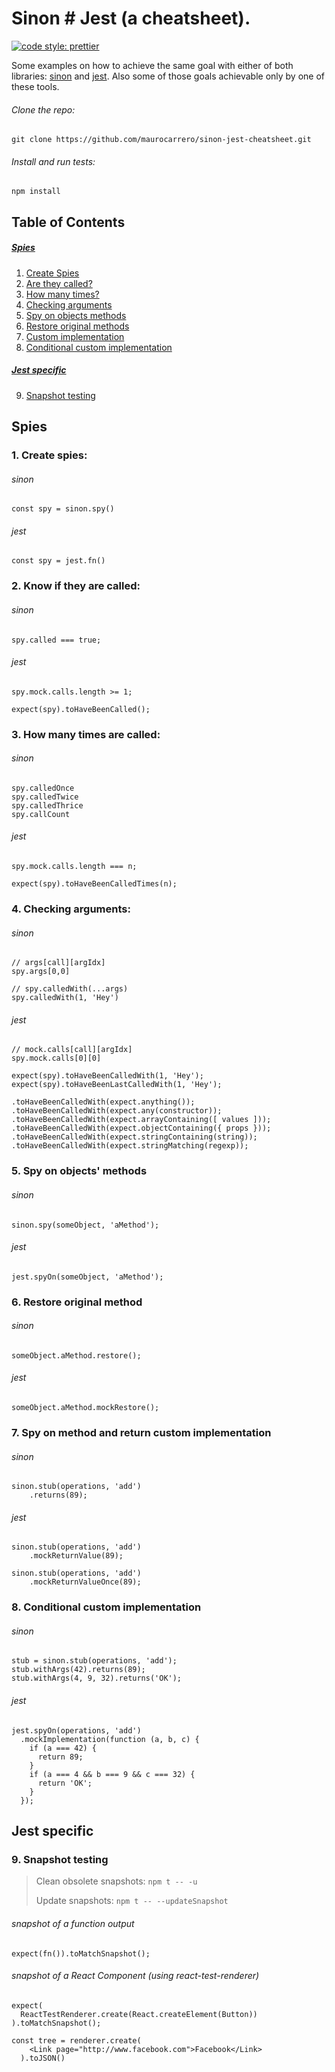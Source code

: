 # Sinon # Jest (a cheatsheet).
[![code style: prettier](https://img.shields.io/badge/code_style-prettier-ff69b4.svg?style=flat-square)](https://github.com/prettier/prettier)

Some examples on how to achieve the same goal with either of both libraries: [sinon](http://sinonjs.org/) and [jest](http://facebook.github.io/jest/).
Also some of those goals achievable only by one of these tools.

###### Clone the repo:
```
git clone https://github.com/maurocarrero/sinon-jest-cheatsheet.git
```

###### Install and run tests:

```
npm install
``` 

## Table of Contents
##### [Spies](#spies)
1. [Create Spies](#create-spies)
2. [Are they called?](#are-they-called)
3. [How many times?](#how-many-times)
4. [Checking arguments](#checking-arguments)
5. [Spy on objects methods](#spy-on-objects-method)
6. [Restore original methods](#restore-original-method)
7. [Custom implementation](#custom-implementation)
8. [Conditional custom implementation](#custom-implementation)

##### [Jest specific](#jest-specific)
9. [Snapshot testing](#snapshot-testing)

<a name="spies"></a>
## Spies <a name="create-spies"></a>

### 1. Create spies:  

###### sinon

```
const spy = sinon.spy()
```

###### jest
```
const spy = jest.fn()
```

<a name="are-they-called"></a>
### 2. Know if they are called: 

###### sinon

```
spy.called === true;

```

###### jest
```
spy.mock.calls.length >= 1;
```

```
expect(spy).toHaveBeenCalled();
```

<a name="how-many-times"></a>
### 3. How many times are called: 

###### sinon

```
spy.calledOnce
spy.calledTwice
spy.calledThrice
spy.callCount
```

###### jest
```
spy.mock.calls.length === n;
```

```
expect(spy).toHaveBeenCalledTimes(n);
```

<a name="checking-arguments"></a>
### 4. Checking arguments:

###### sinon

```
// args[call][argIdx]
spy.args[0,0]
```

```
// spy.calledWith(...args)
spy.calledWith(1, 'Hey')
```

###### jest
```
// mock.calls[call][argIdx]
spy.mock.calls[0][0]
```

```
expect(spy).toHaveBeenCalledWith(1, 'Hey');
expect(spy).toHaveBeenLastCalledWith(1, 'Hey');
```

```
.toHaveBeenCalledWith(expect.anything());
.toHaveBeenCalledWith(expect.any(constructor));
.toHaveBeenCalledWith(expect.arrayContaining([ values ]));
.toHaveBeenCalledWith(expect.objectContaining({ props }));
.toHaveBeenCalledWith(expect.stringContaining(string));
.toHaveBeenCalledWith(expect.stringMatching(regexp));
```

<a name="spy-on-objects-method"></a>
### 5. Spy on objects' methods 

###### sinon

```
sinon.spy(someObject, 'aMethod');
```

###### jest

```
jest.spyOn(someObject, 'aMethod');
```

<a name="restore-original-method"></a>
### 6. Restore original method 

###### sinon

```
someObject.aMethod.restore();
```

###### jest

```
someObject.aMethod.mockRestore();
```

<a name="custom-implementation"></a>
### 7. Spy on method and return custom implementation 
###### sinon

```
sinon.stub(operations, 'add')
    .returns(89);
```

###### jest

```
sinon.stub(operations, 'add')
    .mockReturnValue(89);
```

```
sinon.stub(operations, 'add')
    .mockReturnValueOnce(89);
```

<a name="conditional-custom-implementation"></a>
### 8. Conditional custom implementation 

        
###### sinon

```
stub = sinon.stub(operations, 'add');
stub.withArgs(42).returns(89);
stub.withArgs(4, 9, 32).returns('OK');
```

###### jest

```
jest.spyOn(operations, 'add')
  .mockImplementation(function (a, b, c) {
    if (a === 42) {
      return 89;
    }
    if (a === 4 && b === 9 && c === 32) {
      return 'OK';
    }
  });
```

<a name="jest-specific"></a>
## Jest specific

<a name="snapshot-testing"></a>
### 9. Snapshot testing 

> Clean obsolete snapshots: `npm t -- -u`
>
> Update snapshots: `npm t -- --updateSnapshot`

###### snapshot of a function output

```
expect(fn()).toMatchSnapshot();
```


###### snapshot of a React Component (using react-test-renderer)

```
expect(
  ReactTestRenderer.create(React.createElement(Button))
).toMatchSnapshot();
``` 

```
const tree = renderer.create(
    <Link page="http://www.facebook.com">Facebook</Link>
  ).toJSON()
```


